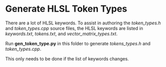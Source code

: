 # Generate HLSL Token Types

There are a lot of HLSL keywords. To assist in authoring the _token_types.h_ and
_token_types.cpp_ source files, the HLSL keywords are listed in _keywords.txt_, _tokens.txt_,
and _vector_matrix_types.txt_.

Run **gen_token_type.py** in this folder to generate _tokens_types.h_ and _token_types.cpp_.

This only needs to be done if the list of keywords changes.
